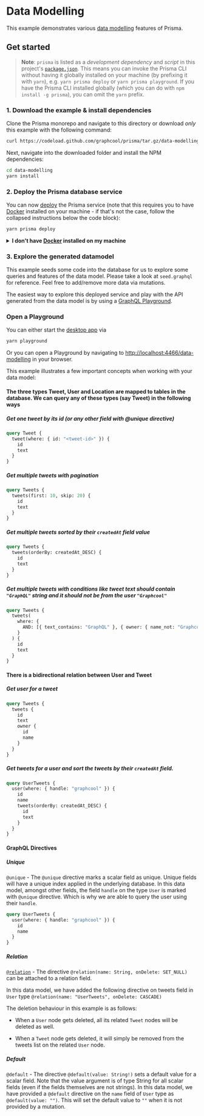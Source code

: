 # Data Modelling

This example demonstrates various [data modelling](<https://www.prisma.io/docs/reference/service-configuration/data-model/data-modelling-(sdl)-eiroozae8u>) features of Prisma.

## Get started

> **Note**: `prisma` is listed as a _development dependency_ and _script_ in this project's [`package.json`](./package.json). This means you can invoke the Prisma CLI without having it globally installed on your machine (by prefixing it with `yarn`), e.g. `yarn prisma deploy` or `yarn prisma playground`. If you have the Prisma CLI installed globally (which you can do with `npm install -g prisma`), you can omit the `yarn` prefix.

### 1. Download the example & install dependencies

Clone the Prisma monorepo and navigate to this directory or download _only_ this example with the following command:

```sh
curl https://codeload.github.com/graphcool/prisma/tar.gz/data-modelling | tar -xz --strip=2 prisma-master/examples/data-modelling
```

Next, navigate into the downloaded folder and install the NPM dependencies:

```sh
cd data-modelling
yarn install
```

### 2. Deploy the Prisma database service

You can now [deploy](https://www.prismagraphql.com/docs/reference/cli-command-reference/database-service/prisma-deploy-kee1iedaov) the Prisma service (note that this requires you to have [Docker](https://www.docker.com) installed on your machine - if that's not the case, follow the collapsed instructions below the code block):

```sh
yarn prisma deploy
```

<details>
 <summary><strong>I don't have <a href="https://www.docker.com">Docker</a> installed on my machine</strong></summary>

To deploy your service to a public cluster (rather than locally with Docker), you need to perform the following steps:

1.  Remove the `cluster` property from `prisma.yml`
1.  Run `yarn prisma deploy`
1.  When prompted by the CLI, select a public cluster (e.g. `prisma-eu1` or `prisma-us1`)
1.  Replace the [`endpoint`](./src/index.js#L23) in `index.js` with the HTTP endpoint that was printed after the previous command

</details>

### 3. Explore the generated datamodel

This example seeds some code into the database for us to explore some queries and features of the data model. Please take a look at `seed.graphql` for reference. Feel free to add/remove more data via mutations.

The easiest way to explore this deployed service and play with the API generated from the data model is by using a [GraphQL Playground](https://github.com/graphcool/graphql-playground).

### Open a Playground

You can either start the [desktop app](https://github.com/graphcool/graphql-playground) via

```sh
yarn playground
```

Or you can open a Playground by navigating to [http://localhost:4466/data-modelling](http://localhost:4466/data-modelling) in your browser.

This example illustrates a few important concepts when working with your data model:

#### The three types Tweet, User and Location are mapped to tables in the database. We can query any of these types (say Tweet) in the following ways

##### Get one tweet by its id (or any other field with @unique directive)

```graphql
query Tweet {
  tweet(where: { id: "<tweet-id>" }) {
    id
    text
  }
}
```

##### Get multiple tweets with pagination

```graphql
query Tweets {
  tweets(first: 10, skip: 20) {
    id
    text
  }
}
```

##### Get multiple tweets sorted by their `createdAt` field value

```graphql
query Tweets {
  tweets(orderBy: createdAt_DESC) {
    id
    text
  }
}
```

##### Get multiple tweets with conditions like tweet text should contain `"GraphQL"` string and it should not be from the user `"Graphcool"`

```graphql
query Tweets {
  tweets(
    where: {
      AND: [{ text_contains: "GraphQL" }, { owner: { name_not: "Graphcool" } }]
    }
  ) {
    id
    text
  }
}
```

#### There is a bidirectional relation between User and Tweet

##### Get user for a tweet

```graphql
query Tweets {
  tweets {
    id
    text
    owner {
      id
      name
    }
  }
}
```

##### Get tweets for a user and sort the tweets by their `createdAt` field.

```graphql
query UserTweets {
  user(where: { handle: "graphcool" }) {
    id
    name
    tweets(orderBy: createdAt_DESC) {
      id
      text
    }
  }
}
```

#### GraphQL Directives

##### Unique

`@unique` - The `@unique` directive marks a scalar field as unique. Unique fields will have a unique index applied in the underlying database. In this data model, amongst other fields, the field `handle` on the type `User` is marked with `@unique` directive. Which is why we are able to query the user using their `handle`.

```graphql
query UserTweets {
  user(where: { handle: "graphcool" }) {
    id
    name
  }
}
```

##### Relation

[`@relation`](<https://www.prisma.io/docs/reference/service-configuration/data-model/data-modelling-(sdl)-eiroozae8u#the-@relation-directive>) - The directive `@relation(name: String, onDelete: SET_NULL)` can be attached to a relation field.

In this data model, we have added the following directive on tweets field in `User` type `@relation(name: "UserTweets", onDelete: CASCADE)`

The deletion behaviour in this example is as follows:

* When a `User` node gets deleted, all its related `Tweet` nodes will be deleted as well.

* When a `Tweet` node gets deleted, it will simply be removed from the tweets list on the related `User` node.

##### Default

`@default` - The directive `@default(value: String!)` sets a default value for a scalar field. Note that the value argument is of type String for all scalar fields (even if the fields themselves are not strings). In this data model, we have provided a `@default` directive on the `name` field of `User` type as `@default(value: "")`. This will set the default value to `""` when it is not provided by a mutation.
